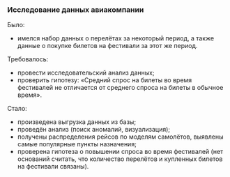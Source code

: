 ### Исследование данных авиакомпании

Было:
- имелся набор данных о перелётах за некоторый период, а также данные о покупке билетов на фестивали за этот же период.

Требовалось:
- провести исследовательский анализ данных;
- проверить гипотезу: «Средний спрос на билеты во время фестивалей не отличается от среднего спроса на билеты в обычное время».

Стало:
- произведена выгрузка данных из базы;
- проведён анализ (поиск аномалий, визуализация);
- получены распределения рейсов по моделям самолётов, выявлены самые популярные пункты назначения;
- проверена гипотеза о повышении спроса во время фестивалей (нет оснований считать, что количество перелётов и купленных билетов на фестивали связаны).
